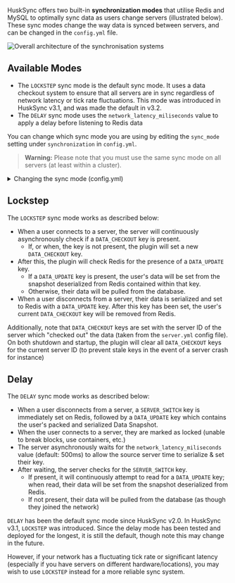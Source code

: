 HuskSync offers two built-in **synchronization modes** that utilise Redis and MySQL to optimally sync data as users change servers (illustrated below). These sync modes change the way data is synced between servers, and can be changed in the `config.yml` file.

![Overall architecture of the synchronisation systems](https://raw.githubusercontent.com/WiIIiam278/HuskSync/master/images/system-diagram.png)

## Available Modes
* The `LOCKSTEP` sync mode is the default sync mode. It uses a data checkout system to ensure that all servers are in sync regardless of network latency or tick rate fluctuations. This mode was introduced in HuskSync v3.1, and was made the default in v3.2.
* The `DELAY` sync mode uses the `network_latency_miliseconds` value to apply a delay before listening to Redis data

You can change which sync mode you are using by editing the `sync_mode` setting under `synchronization` in `config.yml`. 

> **Warning:** Please note that you must use the same sync mode on all servers (at least within a cluster).

<details>
<summary>Changing the sync mode (config.yml)</summary>

```yaml
synchronization:
  # The data synchronization mode to use (LOCKSTEP or DELAY). LOCKSTEP is recommended for most networks. Docs: https://william278.net/docs/husksync/sync-modes
  mode: LOCKSTEP
```
</details>

## Lockstep
The `LOCKSTEP` sync mode works as described below:
* When a user connects to a server, the server will continuously asynchronously check if a `DATA_CHECKOUT` key is present.
  * If, or when, the key is not present, the plugin will set a new `DATA_CHECKOUT` key.
* After this, the plugin will check Redis for the presence of a `DATA_UPDATE` key.
  * If a `DATA_UPDATE` key is present, the user's data will be set from the snapshot deserialized from Redis contained within that key.
  * Otherwise, their data will be pulled from the database.
* When a user disconnects from a server, their data is serialized and set to Redis with a `DATA_UPDATE` key. After this key has been set, the user's current `DATA_CHECKOUT` key will be removed from Redis.

Additionally, note that `DATA_CHECKOUT` keys are set with the server ID of the server which "checked out" the data (taken from the `server.yml` config file). On both shutdown and startup, the plugin will clear all `DATA_CHECKOUT` keys for the current server ID (to prevent stale keys in the event of a server crash for instance)

## Delay
The `DELAY` sync mode works as described below:
* When a user disconnects from a server, a `SERVER_SWITCH` key is immediately set on Redis, followed by a `DATA_UPDATE` key which contains the user's packed and serialized Data Snapshot.
* When the user connects to a server, they are marked as locked (unable to break blocks, use containers, etc.)
* The server asynchronously waits for the `network_latency_miliseconds` value (default: 500ms) to allow the source server time to serialize & set their key.
* After waiting, the server checks for the `SERVER_SWITCH` key. 
  * If present, it will continuously attempt to read for a `DATA_UPDATE` key; when read, their data will be set from the snapshot deserialized from Redis.
  * If not present, their data will be pulled from the database (as though they joined the network)

`DELAY` has been the default sync mode since HuskSync v2.0. In HuskSync v3.1, `LOCKSTEP` was introduced. Since the delay mode has been tested and deployed for the longest, it is still the default, though note this may change in the future.

However, if your network has a fluctuating tick rate or significant latency (especially if you have servers on different hardware/locations), you may wish to use `LOCKSTEP` instead for a more reliable sync system.